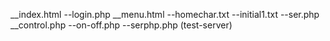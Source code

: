 __index.html  --login.php
__menu.html   --homechar.txt
     		  --initial1.txt
			  --ser.php
__control.php --on-off.php
              --serphp.php (test-server) 			  	
